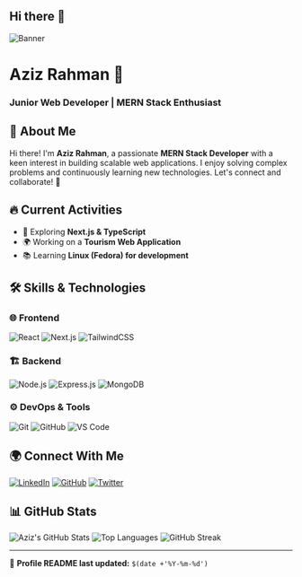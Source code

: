 ## Hi there 👋

<!--
**MxAziz/MxAziz** is a ✨ _special_ ✨ repository because its `README.md` (this file) appears on your GitHub profile.

Here are some ideas to get you started:

- 🔭 I’m currently working on ...
- 🌱 I’m currently learning ...
- 👯 I’m looking to collaborate on ...
- 🤔 I’m looking for help with ...
- 💬 Ask me about ...
- 📫 How to reach me: ...
- 😄 Pronouns: ...
- ⚡ Fun fact: ...
-->

![Banner](https://via.placeholder.com/1200x400?text=Welcome+to+My+GitHub+Profile)

# Aziz Rahman 🚀
### Junior Web Developer | MERN Stack Enthusiast

## 👋 About Me
Hi there! I'm **Aziz Rahman**, a passionate **MERN Stack Developer** with a keen interest in building scalable web applications. I enjoy solving complex problems and continuously learning new technologies. Let's connect and collaborate! 🤝

## 🔥 Current Activities
- 🚀 Exploring **Next.js & TypeScript**
- 🌍 Working on a **Tourism Web Application**
- 📚 Learning **Linux (Fedora) for development**

## 🛠️ Skills & Technologies
### 🌐 Frontend
![React](https://img.shields.io/badge/-React-61DAFB?style=flat-square&logo=react&logoColor=white)
![Next.js](https://img.shields.io/badge/-Next.js-000000?style=flat-square&logo=next.js&logoColor=white)
![TailwindCSS](https://img.shields.io/badge/-TailwindCSS-38B2AC?style=flat-square&logo=tailwind-css&logoColor=white)

### 🏗️ Backend
![Node.js](https://img.shields.io/badge/-Node.js-339933?style=flat-square&logo=node.js&logoColor=white)
![Express.js](https://img.shields.io/badge/-Express.js-000000?style=flat-square&logo=express&logoColor=white)
![MongoDB](https://img.shields.io/badge/-MongoDB-47A248?style=flat-square&logo=mongodb&logoColor=white)

### ⚙️ DevOps & Tools
![Git](https://img.shields.io/badge/-Git-F05032?style=flat-square&logo=git&logoColor=white)
![GitHub](https://img.shields.io/badge/-GitHub-181717?style=flat-square&logo=github&logoColor=white)
![VS Code](https://img.shields.io/badge/-VSCode-007ACC?style=flat-square&logo=visual-studio-code&logoColor=white)

## 🌍 Connect With Me
[![LinkedIn](https://img.shields.io/badge/-LinkedIn-0A66C2?style=flat-square&logo=linkedin&logoColor=white)](https://www.linkedin.com/in/your-profile/)
[![GitHub](https://img.shields.io/badge/-GitHub-181717?style=flat-square&logo=github&logoColor=white)](https://github.com/your-profile)
[![Twitter](https://img.shields.io/badge/-Twitter-1DA1F2?style=flat-square&logo=twitter&logoColor=white)](https://twitter.com/your-profile)

## 📊 GitHub Stats
![Aziz's GitHub Stats](https://github-readme-stats.vercel.app/api?username=your-github-username&show_icons=true&theme=radical)
![Top Languages](https://github-readme-stats.vercel.app/api/top-langs/?username=your-github-username&layout=compact&theme=radical)
![GitHub Streak](https://github-readme-streak-stats.herokuapp.com/?user=your-github-username&theme=radical)

---
🔗 **Profile README last updated:** `$(date +'%Y-%m-%d')`

